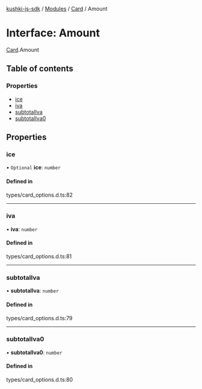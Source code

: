 [kushki-js-sdk](../README.md) / [Modules](../modules.md) / [Card](../modules/Card.md) / Amount

# Interface: Amount

[Card](../modules/Card.md).Amount

## Table of contents

### Properties

- [ice](Card.Amount.md#ice)
- [iva](Card.Amount.md#iva)
- [subtotalIva](Card.Amount.md#subtotaliva)
- [subtotalIva0](Card.Amount.md#subtotaliva0)

## Properties

### ice

• `Optional` **ice**: `number`

#### Defined in

types/card_options.d.ts:82

___

### iva

• **iva**: `number`

#### Defined in

types/card_options.d.ts:81

___

### subtotalIva

• **subtotalIva**: `number`

#### Defined in

types/card_options.d.ts:79

___

### subtotalIva0

• **subtotalIva0**: `number`

#### Defined in

types/card_options.d.ts:80
